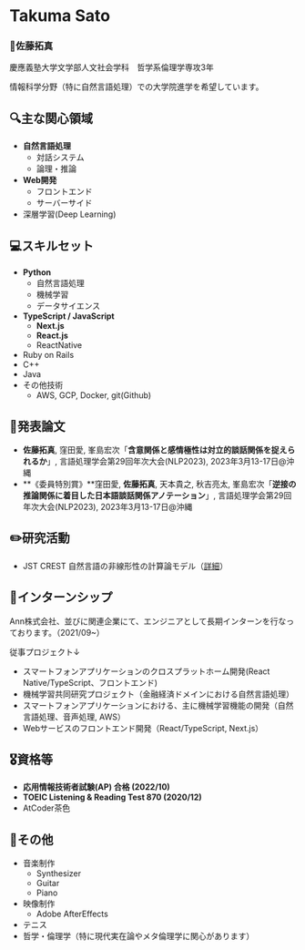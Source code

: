 # Takuma Sato

### 🤵佐藤拓真

慶應義塾大学文学部人文社会学科　哲学系倫理学専攻3年

情報科学分野（特に自然言語処理）での大学院進学を希望しています。

## 🔍主な関心領域

- **自然言語処理**
    - 対話システム
    - 論理・推論
- **Web開発**
    - フロントエンド
    - サーバーサイド
- 深層学習(Deep Learning)

## 💻スキルセット

- **Python**
    - 自然言語処理
    - 機械学習
    - データサイエンス
- **TypeScript / JavaScript**
    - **Next.js**
    - **React.js**
    - ReactNative
- Ruby on Rails
- C++
- Java
- その他技術
    - AWS, GCP, Docker, git(Github)

## 📗発表論文

- **佐藤拓真**, 窪田愛, 峯島宏次「**含意関係と感情極性は対立的談話関係を捉えられるか**」, 言語処理学会第29回年次大会(NLP2023), 2023年3月13-17日@沖縄
- **《委員特別賞》**窪田愛, **佐藤拓真**, 天本貴之, 秋吉亮太, 峯島宏次「**逆接の推論関係に着目した日本語談話関係アノテーション**」, 言語処理学会第29回年次大会(NLP2023), 2023年3月13-17日@沖縄

## ✏️研究活動

- JST CREST 自然言語の非線形性の計算論モデル（[詳細](https://mynlp.is.s.u-tokyo.ac.jp/crest-nl/)）

## 🏢インターンシップ

Ann株式会社、並びに関連企業にて、エンジニアとして長期インターンを行なっております。（2021/09~）

従事プロジェクト↓

- スマートフォンアプリケーションのクロスプラットホーム開発(React Native/TypeScript、フロントエンド)
- 機械学習共同研究プロジェクト（金融経済ドメインにおける自然言語処理）
- スマートフォンアプリケーションにおける、主に機械学習機能の開発（自然言語処理、音声処理, AWS）
- Webサービスのフロントエンド開発（React/TypeScript, Next.js）

## 🎖️資格等

- **応用情報技術者試験(AP) 合格 (2022/10)**
- **TOEIC Listening & Reading Test 870 (2020/12)**
- AtCoder茶色

## 🙌その他

- 音楽制作
    - Synthesizer
    - Guitar
    - Piano
- 映像制作
    - Adobe AfterEffects
- テニス
- 哲学・倫理学（特に現代実在論やメタ倫理学に関心があります）
